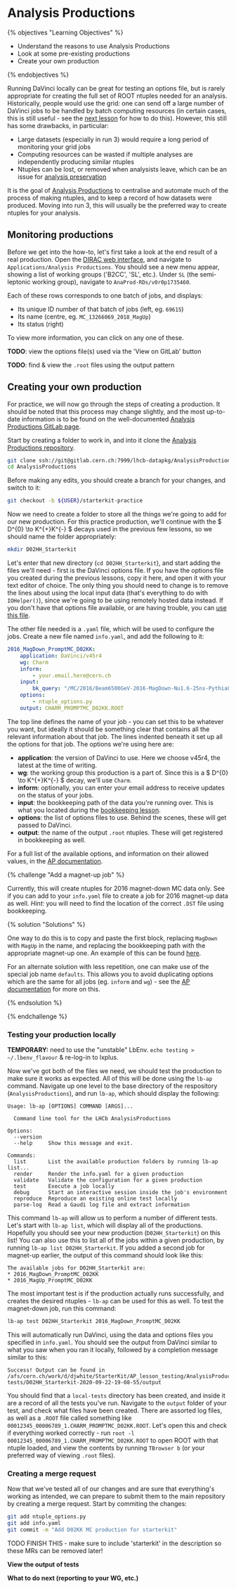 # Analysis Productions

{% objectives "Learning Objectives" %}

* Understand the reasons to use Analysis Productions
* Look at some pre-existing productions
* Create your own production

{% endobjectives %} 

Running DaVinci locally can be great for testing an options file, but is rarely appropriate for creating the full set of ROOT ntuples needed for an analysis. Historically, people would use the grid: one can send off a large number of DaVinci jobs to be handled by batch computing resources (in certain cases, this is still useful - see the [next lesson](davinci-grid) for how to do this). However, this still has some drawbacks, in particular:

* Large datasets (especially in run 3) would require a long period of monitoring your grid jobs
* Computing resources can be wasted if multiple analyses are independently producing similar ntuples
* Ntuples can be lost, or removed when analysists leave, which can be an issue for [analysis preservation](https://twiki.cern.ch/twiki/bin/view/LHCb/AnalysisPreservationReproducibility)

It is the goal of [Analysis Productions](https://gitlab.cern.ch/lhcb-datapkg/AnalysisProductions/-/blob/master/README.md) to centralise and automate much of the process of making ntuples, and to keep a record of how datasets were produced. Moving into run 3, this will usually be the preferred way to create ntuples for your analysis.

## Monitoring productions

Before we get into the how-to, let's first take a look at the end result of a real production. Open the [DIRAC web interface](https://lhcb-portal-dirac.cern.ch/DIRAC/), and navigate to `Applications/Analysis Productions`. You should see a new menu appear, showing a list of working groups ('B2CC', 'SL', etc.). Under `SL` (the semi-leptonic working group), navigate to `AnaProd-RDs/v0r0p1735460`.

Each of these rows corresponds to one batch of jobs, and displays:

* Its unique ID number of that batch of jobs (left, eg. `69615`)
* Its name (centre, eg. `MC_13266069_2018_MagUp`)
* Its status (right)

To view more information, you can click on any one of these.

**TODO**: view the options file(s) used via the 'View on GitLab' button

**TODO**: find & view the `.root` files using the output pattern

## Creating your own production

For practice, we will now go through the steps of creating a production. It should be noted that this process may change slightly, and the most up-to-date information is to be found on the well-documented [Analysis Productions GitLab page](https://gitlab.cern.ch/lhcb-datapkg/AnalysisProductions).

Start by creating a folder to work in, and into it clone the [Analysis Productions repository](https://gitlab.cern.ch/lhcb-datapkg/AnalysisProductions).

```bash
git clone ssh://git@gitlab.cern.ch:7999/lhcb-datapkg/AnalysisProductions.git
cd AnalysisProductions
```

Before making any edits, you should create a branch for your changes, and switch to it:

```bash
git checkout -b ${USER}/starterkit-practice
```

Now we need to create a folder to store all the things we're going to add for our new production. For this practice production, we'll continue with the $ D^{0} \to K^{+}K^{-} $ decays used in the previous few lessons, so we should name the folder appropriately:

```bash
mkdir D02HH_Starterkit
```

Let's enter that new directory (`cd D02HH_Starterkit`), and start adding the files we'll need - first is the DaVinci options file. If you have the options file you created during the previous lessons, copy it here, and open it with your text editor of choice. The only thing you should need to change is to remove the lines about using the local input data (that's everything to do with `IOHelper()`), since we're going to be using remotely hosted data instead. If you don't have that options file available, or are having trouble, you can [use this file](code/analysis-productions/ntuple_options.py).

The other file needed is a `.yaml` file, which will be used to configure the jobs. Create a new file named `info.yaml`, and add the following to it:

```yaml
2016_MagDown_PromptMC_D02KK:
    application: DaVinci/v45r4
    wg: Charm
    inform:
        - your.email.here@cern.ch
    input:
        bk_query: "/MC/2016/Beam6500GeV-2016-MagDown-Nu1.6-25ns-Pythia8/Sim09c/Trig0x6138160F/Reco16/Turbo03/Stripping28r1NoPrescalingFlagged/27163002/ALLSTREAMS.DST"
    options:
        - ntuple_options.py
    output: CHARM_PROMPTMC_D02KK.ROOT
```

The top line defines the name of your job - you can set this to be whatever you want, but ideally it should be something clear that contains all the relevant information about that job. The lines indented beneath it set up all the options for that job. The options we're using here are:

* **application**: the version of DaVinci to use. Here we choose v45r4, the latest at the time of writing.
* **wg**: the working group this production is a part of. Since this is a $ D^{0} \to K^{+}K^{-} $ decay, we'll use `Charm`.
* **inform**: optionally, you can enter your email address to receive updates on the status of your jobs.
* **input**: the bookkeeping path of the data you're running over. This is what you located during the [bookkeeping lesson](bookkeeping).
* **options**: the list of options files to use. Behind the scenes, these will get passed to DaVinci.
* **output**: the name of the output `.root` ntuples. These will get registered in bookkeeping as well.

For a full list of the available options, and information on their allowed values, in the [AP documentation](https://gitlab.cern.ch/lhcb-datapkg/AnalysisProductions/-/blob/master/README.md).

{% challenge "Add a magnet-up job" %}

Currently, this will create ntuples for 2016 magnet-down MC data only. See if you can add to your `info.yaml` file to create a job for 2016 magnet-up data as well. *Hint:* you will need to find the location of the correct `.DST` file using bookkeeping.

{% solution "Solutions" %}

One way to do this is to copy and paste the first block, replacing `MagDown` with `MagUp` in the name, and replacing the bookkeeping path with the appropriate magnet-up one. An example of this can be found [here](code/analysis-productions/info.yaml).

For an alternate solution with less repetition, one can make use of the special job name `defaults`. This allows you to avoid duplicating options which are the same for all jobs (eg. `inform` and `wg`) - see the [AP documentation](https://gitlab.cern.ch/lhcb-datapkg/AnalysisProductions/-/blob/master/README.md) for more on this.

{% endsolution %}

{% endchallenge %}

### Testing your production locally

**TEMPORARY:** need to use the "unstable" LbEnv. `echo testing > ~/.lbenv_flavour` & re-log-in to lxplus.

Now we've got both of the files we need, we should test the production to make sure it works as expected. All of this will be done using the `lb-ap` command. Navigate up one level to the base directory of the respository (`AnalysisProductions`), and run `lb-ap`, which should display the following:

```
Usage: lb-ap [OPTIONS] COMMAND [ARGS]...

  Command line tool for the LHCb AnalysisProductions

Options:
  --version
  --help     Show this message and exit.

Commands:
  list       List the available production folders by running lb-ap list...
  render     Render the info.yaml for a given production
  validate   Validate the configuration for a given production
  test       Execute a job locally
  debug      Start an interactive session inside the job's environment
  reproduce  Reproduce an existing online test locally
  parse-log  Read a Gaudi log file and extract information
```

This command `lb-ap` will allow us to perform a number of different tests. Let's start with `lb-ap list`, which will display all of the productions. Hopefully you should see your new production (`D02HH_Starterkit`) on this list! You can also use this to list all of the jobs within a given production, by running `lb-ap list D02HH_Starterkit`. If you added a second job for magnet-up earlier, the output of this command should look like this:

```
The available jobs for D02HH_Starterkit are: 
* 2016_MagDown_PromptMC_D02KK
* 2016_MagUp_PromptMC_D02KK
```

The most important test is if the production actually runs successfully, and creates the desired ntuples - `lb-ap` can be used for this as well. To test the magnet-down job, run this command:

```bash
lb-ap test D02HH_Starterkit 2016_MagDown_PromptMC_D02KK
```

This will automatically run DaVinci, using the data and options files you specified in `info.yaml`. You should see the output from DaVinci similar to what you saw when you ran it locally, followed by a completion message similar to this:

```
Success! Output can be found in /afs/cern.ch/work/d/djwhite/StarterKit/AP_lesson_testing/AnalysisProductions/local-tests/D02HH_Starterkit-2020-09-22-19-08-55/output
```

You should find that a `local-tests` directory has been created, and inside it are a record of all the tests you've run. Navigate to the `output` folder of your test, and check what files have been created. There are assorted log files, as well as a `.ROOT` file called something like `00012345_00006789_1.CHARM_PROMPTMC_D02KK.ROOT`. Let's open this and check if everything worked correctly - run `root -l 00012345_00006789_1.CHARM_PROMPTMC_D02KK.ROOT` to open ROOT with that ntuple loaded, and view the contents by running `TBrowser b` (or your preferred way of viewing `.root` files).

### Creating a merge request

Now that we've tested all of our changes and are sure that everything's working as intended, we can prepare to submit them to the main repository by creating a merge request. Start by commiting the changes:

```bash
git add ntuple_options.py
git add info.yaml
git commit -m "Add D02KK MC production for starterkit"
```

TODO FINISH THIS - make sure to include 'starterkit' in the description so these MRs can be removed later!

**View the output of tests**

**What to do next (reporting to your WG, etc.)**

